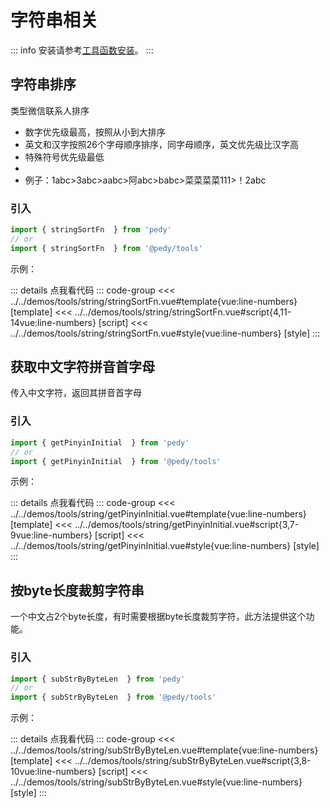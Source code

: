 # 字符串相关

::: info
安装请参考[工具函数安装](/tools/)。
:::

<script setup>
import StringSortFnDemo from '@/tools/string/stringSortFn.vue'
import GetPinyinInitialDemo from '@/tools/string/getPinyinInitial.vue'
import SubStrByByteLenDemo from '@/tools/string/subStrByByteLen.vue'
</script>

## 字符串排序

类型微信联系人排序

* 数字优先级最高，按照从小到大排序
* 英文和汉字按照26个字母顺序排序，同字母顺序，英文优先级比汉字高
* 特殊符号优先级最低
*
* 例子：1abc>3abc>aabc>阿abc>babc>菜菜菜菜111>！2abc

### 引入

```ts
import { stringSortFn  } from 'pedy'
// or
import { stringSortFn  } from '@pedy/tools'
```

示例：

<StringSortFnDemo></StringSortFnDemo>

::: details 点我看代码
::: code-group
<<< ../../demos/tools/string/stringSortFn.vue#template{vue:line-numbers} [template]
<<< ../../demos/tools/string/stringSortFn.vue#script{4,11-14vue:line-numbers} [script]
<<< ../../demos/tools/string/stringSortFn.vue#style{vue:line-numbers} [style]
:::

## 获取中文字符拼音首字母

传入中文字符，返回其拼音首字母

### 引入

```ts
import { getPinyinInitial  } from 'pedy'
// or
import { getPinyinInitial  } from '@pedy/tools'
```

示例：

<GetPinyinInitialDemo></GetPinyinInitialDemo>

::: details 点我看代码
::: code-group
<<< ../../demos/tools/string/getPinyinInitial.vue#template{vue:line-numbers} [template]
<<< ../../demos/tools/string/getPinyinInitial.vue#script{3,7-9vue:line-numbers} [script]
<<< ../../demos/tools/string/getPinyinInitial.vue#style{vue:line-numbers} [style]
:::

## 按byte长度裁剪字符串

一个中文占2个byte长度，有时需要根据byte长度裁剪字符，此方法提供这个功能。

### 引入

```ts
import { subStrByByteLen  } from 'pedy'
// or
import { subStrByByteLen  } from '@pedy/tools'
```

示例：

<SubStrByByteLenDemo></SubStrByByteLenDemo>

::: details 点我看代码
::: code-group
<<< ../../demos/tools/string/subStrByByteLen.vue#template{vue:line-numbers} [template]
<<< ../../demos/tools/string/subStrByByteLen.vue#script{3,8-10vue:line-numbers} [script]
<<< ../../demos/tools/string/subStrByByteLen.vue#style{vue:line-numbers} [style]
:::
